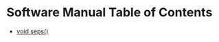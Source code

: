 # Software Manual Table of Contents

* [void seps()](https://github.com/chazcornwall/math4610/blob/master/software_manual/seps.md)
